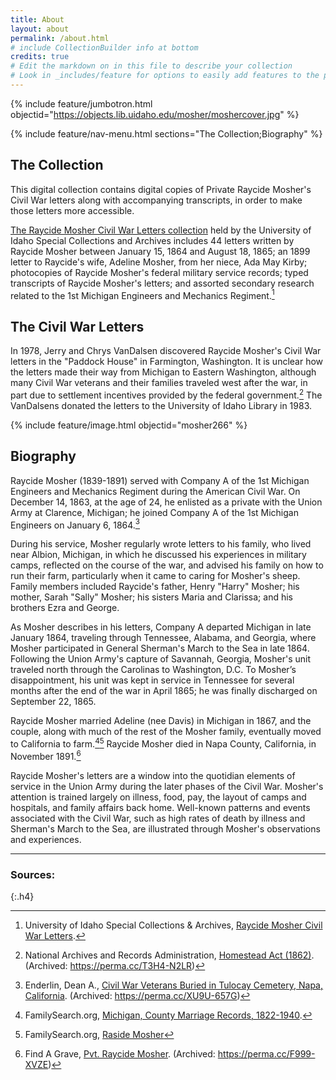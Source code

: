 ```yaml
---
title: About
layout: about
permalink: /about.html
# include CollectionBuilder info at bottom
credits: true
# Edit the markdown on in this file to describe your collection
# Look in _includes/feature for options to easily add features to the page
---
```


{% include feature/jumbotron.html objectid="https://objects.lib.uidaho.edu/mosher/moshercover.jpg" %} 

{% include feature/nav-menu.html sections="The Collection;Biography" %}

## The Collection

This digital collection contains digital copies of Private Raycide Mosher's Civil War letters along with accompanying transcripts, in order to make those letters more accessible.

[The Raycide Mosher Civil War Letters collection](https://archiveswest.orbiscascade.org/ark:80444/xv56094) held by the University of Idaho Special Collections and Archives includes 44 letters written by Raycide Mosher between January 15, 1864 and August 18, 1865; an 1899 letter to Raycide's wife, Adeline Mosher, from her niece, Ada May Kirby; photocopies of Raycide Mosher's federal military service records; typed transcripts of Raycide Mosher's letters; and assorted secondary research related to the 1st Michigan Engineers and Mechanics Regiment.[^6]

## The Civil War Letters

In 1978, Jerry and Chrys VanDalsen discovered Raycide Mosher's Civil War letters in the "Paddock House" in Farmington, Washington. It is unclear how the letters made their way from Michigan to Eastern Washington, although many Civil War veterans and their families traveled west after the war, in part due to settlement incentives provided by the federal government.[^1] The VanDalsens donated the letters to the University of Idaho Library in 1983. 

{% include feature/image.html objectid="mosher266" %}

## Biography

Raycide Mosher (1839-1891) served with Company A of the 1st Michigan Engineers and Mechanics Regiment during the American Civil War. On December 14, 1863, at the age of 24, he enlisted as a private with the Union Army at Clarence, Michigan; he joined Company A of the 1st Michigan Engineers on January 6, 1864.[^4] 

During his service, Mosher regularly wrote letters to his family, who lived near Albion, Michigan, in which he discussed his experiences in military camps, reflected on the course of the war, and advised his family on how to run their farm, particularly when it came to caring for Mosher's sheep. Family members included Raycide's father, Henry "Harry" Mosher; his mother, Sarah "Sally" Mosher; his sisters Maria and Clarissa; and his brothers Ezra and George. 

As Mosher describes in his letters, Company A departed Michigan in late January 1864, traveling through Tennessee, Alabama, and Georgia, where Mosher participated in General Sherman's March to the Sea in late 1864. Following the Union Army's capture of Savannah, Georgia, Mosher's unit traveled north through the Carolinas to Washington, D.C. To Mosher’s disappointment, his unit was kept in service in Tennessee for several months after the end of the war in April 1865; he was finally discharged on September 22, 1865. 

Raycide Mosher married Adeline (nee Davis) in Michigan in 1867, and the couple, along with much of the rest of the Mosher family, eventually moved to California to farm.[^2][^3] Raycide Mosher died in Napa County, California, in November 1891.[^5]

Raycide Mosher's letters are a window into the quotidian elements of service in the Union Army during the later phases of the Civil War. Mosher's attention is trained largely on illness, food, pay, the layout of camps and hospitals, and family affairs back home. Well-known patterns and events associated with the Civil War, such as high rates of death by illness and Sherman's March to the Sea, are illustrated through Mosher's observations and experiences.  

------

### Sources:
{:.h4}

[^1]: National Archives and Records Administration, [Homestead Act (1862)](https://www.archives.gov/milestone-documents/homestead-act). (Archived: <https://perma.cc/T3H4-N2LR>)
  
[^2]: FamilySearch.org, [Michigan, County Marriage Records, 1822-1940](https://www.familysearch.org/ark:/61903/1:1:FCDQ-B6X?lang=en). 

[^3]: FamilySearch.org, [Raside Mosher](https://www.familysearch.org/ark:/61903/1:1:M6PL-TG1?lang=en)

[^4]: Enderlin, Dean A., [Civil War Veterans Buried in Tulocay Cemetery, Napa, California](https://freepages.rootsweb.com/~enderlin/history/cw/napa/tulocay-cwburials.html). (Archived: <https://perma.cc/XU9U-657G>)

[^5]: Find A Grave, [Pvt. Raycide Mosher](https://www.findagrave.com/memorial/18000086/raycide-mosher). (Archived: <https://perma.cc/F999-XVZE>)

[^6]: University of Idaho Special Collections & Archives, [Raycide Mosher Civil War Letters](https://archiveswest.orbiscascade.org/ark:80444/xv56094). 
